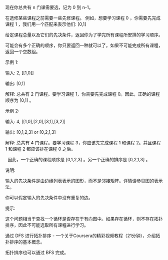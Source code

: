 现在你总共有 n 门课需要选，记为 0 到 n-1。

在选修某些课程之前需要一些先修课程。 例如，想要学习课程 0 ，你需要先完成课程 1 ，我们用一个匹配来表示他们: [0,1]

给定课程总量以及它们的先决条件，返回你为了学完所有课程所安排的学习顺序。

可能会有多个正确的顺序，你只要返回一种就可以了。如果不可能完成所有课程，返回一个空数组。

示例 1:

输入: 2, [[1,0]] 

输出: [0,1]

解释: 总共有 2 门课程。要学习课程 1，你需要先完成课程 0。因此，正确的课程顺序为 [0,1] 。

示例 2:

输入: 4, [[1,0],[2,0],[3,1],[3,2]]

输出: [0,1,2,3] or [0,2,1,3]

解释: 总共有 4 门课程。要学习课程 3，你应该先完成课程 1 和课程 2。并且课程 1 和课程 2 都应该排在课程 0 之后。

     因此，一个正确的课程顺序是 [0,1,2,3] 。另一个正确的排序是 [0,2,1,3] 。
     
     
说明:

输入的先决条件是由边缘列表表示的图形，而不是邻接矩阵。详情请参见图的表示法。

你可以假定输入的先决条件中没有重复的边。

提示:

这个问题相当于查找一个循环是否存在于有向图中。如果存在循环，则不存在拓扑排序，因此不可能选取所有课程进行学习。

通过 DFS 进行拓扑排序 - 一个关于Coursera的精彩视频教程（21分钟），介绍拓扑排序的基本概念。

拓扑排序也可以通过 BFS 完成。
